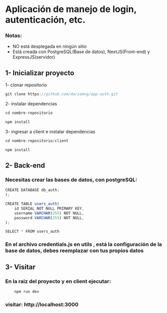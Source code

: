 # Aplicación de manejo de login, autenticación, etc.

### Notas:
- NO está desplegada en ningún sitio
- Está creada con PostgreSQL(Base de datos), NextJS(Front-end) y ExpressJS(servidor)


## 1- Inicializar proyecto  

1- clonar repositorio

```js
git clone https://github.com/dariomvg/app-auth.git
```
2- instalar dependencias

```js
cd nombre-repositorio
```

```js
npm install
```

3- ingresar a client e instalar dependencias

```js
cd nombre-repositorio/client
```

```js
npm install
```
## 2- Back-end

### Necesitas crear las bases de datos, con postgreSQL: 

```js
CREATE DATABASE db_auth;
);
```

```js
CREATE TABLE users_auth(  
    id SERIAL NOT NULL PRIMARY KEY,
    username VARCHAR(255) NOT NULL,
    password VARCHAR(255) NOT NULL,
);
```

```js
SELECT * FROM users_auth
```

### En el archivo credentials.js en utils , está la configuración de la base de datos, debes reemplazar con tus propios datos


## 3- Visitar

### En la raiz del proyecto y en client ejecutar:

```js
    npm run dev
```
### visitar: http://localhost:3000
